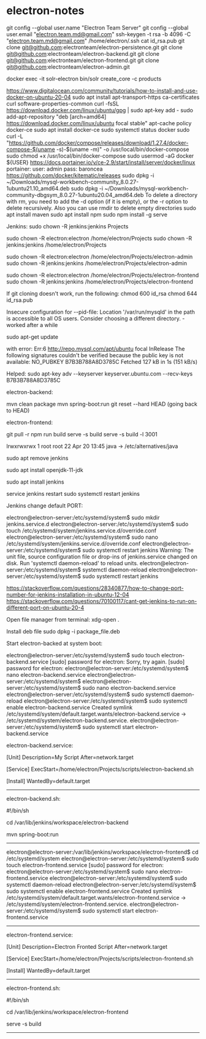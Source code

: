 # electron-notes

git config --global user.name "Electron Team Server"
git config --global user.email "electron.team.md@gmail.com"
ssh-keygen -t rsa -b 4096 -C "electron.team.md@gmail.com"
/home/electron/.ssh
cat id_rsa.pub
git clone git@github.com:electronteam/electron-persistence.git
git clone git@github.com:electronteam/electron-backend.git
git clone git@github.com:electronteam/electron-frontend.git
git clone git@github.com:electronteam/electron-admin.git

docker exec -it solr-electron bin/solr create_core -c products 

https://www.digitalocean.com/community/tutorials/how-to-install-and-use-docker-on-ubuntu-20-04
sudo apt install apt-transport-https ca-certificates curl software-properties-common
curl -fsSL https://download.docker.com/linux/ubuntu/gpg | sudo apt-key add -
sudo add-apt-repository "deb [arch=amd64] https://download.docker.com/linux/ubuntu focal stable"
apt-cache policy docker-ce
sudo apt install docker-ce
sudo systemctl status docker
sudo curl -L "https://github.com/docker/compose/releases/download/1.27.4/docker-compose-$(uname -s)-$(uname -m)" -o /usr/local/bin/docker-compose
sudo chmod +x /usr/local/bin/docker-compose
sudo usermod -aG docker ${USER}
https://docs.portainer.io/v/ce-2.9/start/install/server/docker/linux
portainer:
user: admin
pass: baroncea
https://github.com/docker/kitematic/releases
sudo dpkg -i ~/Downloads/mysql-workbench-community_8.0.27-1ubuntu21.10_amd64.deb
sudo dpkg -i ~/Downloads/mysql-workbench-community-dbgsym_8.0.27-1ubuntu20.04_amd64.deb
To delete a directory with rm, you need to add the -d option (if it is empty), or the -r option to delete recursively. Also you can use rmdir to delete empty directories
sudo apt install maven
sudo apt install npm
sudo npm install -g serve

Jenkins:
sudo chown -R jenkins:jenkins Projects

sudo chown -R electron:electron /home/electron/Projects
sudo chown -R jenkins:jenkins /home/electron/Projects

sudo chown -R electron:electron /home/electron/Projects/electron-admin
sudo chown -R jenkins:jenkins /home/electron/Projects/electron-admin

sudo chown -R electron:electron /home/electron/Projects/electron-frontend
sudo chown -R jenkins:jenkins /home/electron/Projects/electron-frontend

If git cloning doesn't work, run the following:
chmod 600 id_rsa
chmod 644 id_rsa.pub



Insecure configuration for --pid-file: Location '/var/run/mysqld' in the path is accessible to all OS users. Consider choosing a different directory. - worked after a while

sudo apt-get update

with error:
Err:6 http://repo.mysql.com/apt/ubuntu focal InRelease
  The following signatures couldn't be verified because the public key is not available: NO_PUBKEY B7B3B788A8D3785C
Fetched 127 kB in 1s (151 kB/s)

Helped:
sudo apt-key adv --keyserver keyserver.ubuntu.com --recv-keys B7B3B788A8D3785C



electron-backend:

mvn clean package
mvn spring-boot:run
git reset --hard HEAD       (going back to HEAD)

electron-frontend:

git pull -r
npm run build
serve -s build
serve -s build -l 3001


lrwxrwxrwx 1 root root           22 Apr 20 13:45  java -> /etc/alternatives/java

sudo apt remove jenkins

sudo apt install openjdk-11-jdk

sudo apt install jenkins

service jenkins restart
sudo systemctl restart jenkins

Jenkins change default PORT:

electron@electron-server:/etc/systemd/system$ sudo mkdir jenkins.service.d
electron@electron-server:/etc/systemd/system$ sudo touch /etc/systemd/system/jenkins.service.d/override.conf
electron@electron-server:/etc/systemd/system$ sudo nano /etc/systemd/system/jenkins.service.d/override.conf
electron@electron-server:/etc/systemd/system$ sudo systemctl restart jenkins
Warning: The unit file, source configuration file or drop-ins of jenkins.service changed on disk. Run 'systemctl daemon-reload' to reload units.
electron@electron-server:/etc/systemd/system$ systemctl daemon-reload
electron@electron-server:/etc/systemd/system$ sudo systemctl restart jenkins

https://stackoverflow.com/questions/28340877/how-to-change-port-number-for-jenkins-installation-in-ubuntu-12-04
https://stackoverflow.com/questions/70100117/cant-get-jenkins-to-run-on-different-port-on-ubuntu-20-4

Open file manager from terminal:
xdg-open .

Install deb file
sudo dpkg -i package_file.deb

Start electron-backed at system boot:

electron@electron-server:/etc/systemd/system$ sudo touch electron-backend.service
[sudo] password for electron: 
Sorry, try again.
[sudo] password for electron: 
electron@electron-server:/etc/systemd/system$ nano electron-backend.service 
electron@electron-server:/etc/systemd/system$ 
electron@electron-server:/etc/systemd/system$ sudo nano electron-backend.service 
electron@electron-server:/etc/systemd/system$ sudo systemctl daemon-reload
electron@electron-server:/etc/systemd/system$ sudo systemctl enable electron-backend.service 
Created symlink /etc/systemd/system/default.target.wants/electron-backend.service → /etc/systemd/system/electron-backend.service.
electron@electron-server:/etc/systemd/system$ sudo systemctl start electron-backend.service 

electron-backend.service:

[Unit]
Description=My Script
After=network.target

[Service]
ExecStart=/home/electron/Projects/scripts/electron-backend.sh

[Install]
WantedBy=default.target

****************************************
electron-backend.sh:

#!/bin/sh

cd /var/lib/jenkins/workspace/electron-backend

mvn spring-boot:run

****************************************

electron@electron-server:/var/lib/jenkins/workspace/electron-frontend$ cd /etc/systemd/system
electron@electron-server:/etc/systemd/system$ sudo touch electron-frontend.service
[sudo] password for electron: 
electron@electron-server:/etc/systemd/system$ sudo nano electron-frontend.service 
electron@electron-server:/etc/systemd/system$ sudo systemctl daemon-reload
electron@electron-server:/etc/systemd/system$ sudo systemctl enable electron-frontend.service
Created symlink /etc/systemd/system/default.target.wants/electron-frontend.service → /etc/systemd/system/electron-frontend.service.
electron@electron-server:/etc/systemd/system$ sudo systemctl start electron-frontend.service

****************************************
electron-frontend.service:

[Unit]
Description=Electron Fronted Script
After=network.target

[Service]
ExecStart=/home/electron/Projects/scripts/electron-frontend.sh

[Install]
WantedBy=default.target

****************************************
electron-frontend.sh:

#!/bin/sh

cd /var/lib/jenkins/workspace/electron-frontend

serve -s build

****************************************


